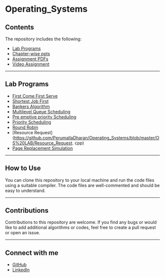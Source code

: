 # Operating_Systems


## Contents
The repository includes the following:
- [Lab Programs](https://github.com/PerumallaDharan/Operating_Systems/tree/master/OS%20LAB)
- [Chapter-wise ppts](https://github.com/PerumallaDharan/Operating_Systems/tree/master/OS-CHAPTER-WISE-PPTS)
- [Assignment PDFs](https://github.com/PerumallaDharan/Operating_Systems/tree/master/Assignments_PDFs)
- [Video Assignment](https://github.com/PerumallaDharan/Operating_Systems/tree/master/Video_Assignment)

<hr />

## Lab Programs
- [First Come First Serve](https://github.com/PerumallaDharan/Operating_Systems/blob/master/OS%20LAB/FCFS.cpp)
- [Shortest Job First](https://github.com/PerumallaDharan/Operating_Systems/blob/master/OS%20LAB/SJF_new.cpp)
- [Bankers Algorithm](https://github.com/PerumallaDharan/Operating_Systems/blob/master/OS%20LAB/Bankers_Algorithm.cpp)
- [Multilevel Queue Scheduling](https://github.com/PerumallaDharan/Operating_Systems/blob/master/OS%20LAB/Multilevel_Queue.cpp)
- [Pre emptive priority Scheduling](https://github.com/PerumallaDharan/Operating_Systems/blob/master/OS%20LAB/Pre-emptive_priority.cpp)
- [Priority Scheduling](https://github.com/PerumallaDharan/Operating_Systems/blob/master/OS%20LAB/Priority.cpp)
- [Round Robin](https://github.com/PerumallaDharan/Operating_Systems/blob/master/OS%20LAB/Round_Robin.cpp)
- [Resource Request](https://github.com/PerumallaDharan/Operating_Systems/blob/master/OS%20LAB/Resource_Request.
cpp)
- [Page Replacement Simulation](https://github.com/PerumallaDharan/Operating_Systems/blob/master/OS%20LAB/Page_Replacement_Simulation.cpp)

<hr />

## How to Use
You can clone this repository to your local machine and run the code files using a suitable compiler. The code files are well-commented and should be easy to understand.

<hr />

## Contributions
Contributions to this repository are welcome. If you find any bugs or would like to add additional algorithms or codes, feel free to create a pull request or open an issue.

<hr />

## Connect with me
- [GitHub](https://github.com/PerumallaDharan)
- [LinkedIn](https://www.linkedin.com/in/perumalla-dharan-481167208/)